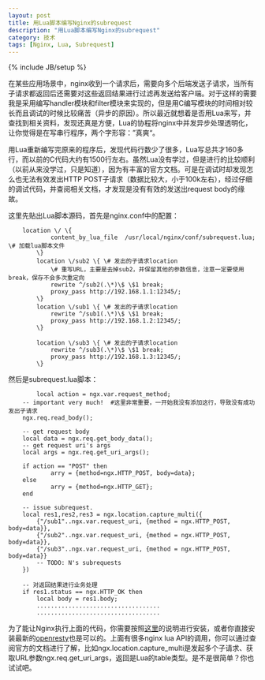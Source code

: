 ```yaml
---
layout: post
title: 用Lua脚本编写Nginx的subrequest
description: "用Lua脚本编写Nginx的subrequest"
category: 技术
tags: [Nginx, Lua, Subrequest]
---
```

{% include JB/setup %}

在某些应用场景中，nginx收到一个请求后，需要向多个后端发送子请求，当所有子请求都返回后还需要对这些返回结果进行过滤再发送给客户端。对于这样的需要我是采用编写handler模块和filter模块来实现的，但是用C编写模块的时间相对较长而且调试的时候比较痛苦（异步的原因）。所以最近就想着是否用Lua来写，并查找到相关资料，发现还真是方便，Lua的协程将nginx中并发异步处理透明化，让你觉得是在写串行程序，两个字形容：”真爽“。

用Lua重新编写完原来的程序后，发现代码行数少了很多，Lua写总共才160多行，而以前的C代码大约有1500行左右。虽然Lua没有学过，但是进行的比较顺利（以前从来没学过，只是知道），因为有丰富的官方文档。可是在调试时却发现怎么也无法有效发出HTTP POST子请求（数据比较大，小于100k左右），经过仔细的调试代码，并查阅相关文档，才发现是没有有效的发送出request body的缘故。

这里先贴出Lua脚本源码，首先是nginx.conf中的配置：

		location \/ \{
    			content_by_lua_file  /usr/local/nginx/conf/subrequest.lua; \# 加载lua脚本文件
    		\}
    		location \/sub2 \{ \# 发出的子请求location
      			\# 重写URL，主要是去掉sub2，并保留其他的参数信息，注意一定要使用break，保存不会多次重定向
      			rewrite ^/sub2(.\*)\$ \$1 break;  
      			proxy_pass http://192.168.1.1:12345/;
    		\}
    		location \/sub1 \{ \# 发出的子请求location
      			rewrite ^/sub1(.\*)\$ \$1 break;
      			proxy_pass http://192.168.1.2:12345/;
    		\}

    		location \/sub3 \{ \# 发出的子请求location
      			rewrite ^/sub3(.\*)\$ \$1 break;
      			proxy_pass http://192.168.1.3:12345/;
    		\}

然后是subrequest.lua脚本：

    		local action = ngx.var.request_method;
		-- important very much!  #这里非常重要，一开始我没有添加这行，导致没有成功发出子请求
		ngx.req.read_body();

		-- get request body
		local data = ngx.req.get_body_data();
		-- get request uri's args
		local args = ngx.req.get_uri_args();

		if action == "POST" then
    			arry = {method=ngx.HTTP_POST, body=data};
		else
    			arry = {method=ngx.HTTP_GET};
		end

		-- issue subrequest.
		local res1,res2,res3 = ngx.location.capture_multi({
    		{"/sub1"..ngx.var.request_uri, {method = ngx.HTTP_POST, body=data}},
    		{"/sub2"..ngx.var.request_uri, {method = ngx.HTTP_POST, body=data}},
    		{"/sub3"..ngx.var.request_uri, {method = ngx.HTTP_POST, body=data}}
    		-- TODO: N's subrequests
		})

		-- 对返回结果进行业务处理
		if res1.status == ngx.HTTP_OK then
    		local body = res1.body;
    		...................................
    		...................................

为了能让Nginx执行上面的代码，你需要按照[这里](http://huoding.com/2012/08/31/156)的说明进行安装，或者你直接安装最新的[openresty](http://openresty.org/)也是可以的。上面有很多nginx lua API的调用，你可以通过查阅官方的文档进行了解，比如ngx.location.capture_multi是发起多个子请求、获取URL参数ngx.req.get_uri_args，返回是Lua的table类型。是不是很简单？你也试试吧。


